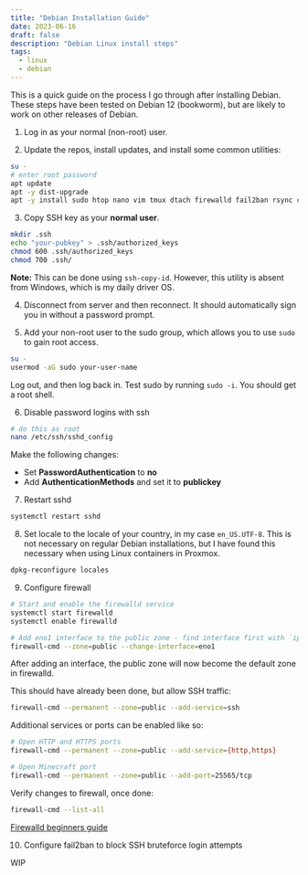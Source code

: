 ```yaml
---
title: "Debian Installation Guide"
date: 2023-06-16
draft: false
description: "Debian Linux install steps"
tags:
  - linux
  - debian
---
```


This is a quick guide on the process I go through after installing Debian. These
steps have been tested on Debian 12 (bookworm), but are likely to work on other
releases of Debian.

1. Log in as your normal (non-root) user.

2. Update the repos, install updates, and install some common utilities:

```bash
su -
# enter root password
apt update
apt -y dist-upgrade
apt -y install sudo htop nano vim tmux dtach firewalld fail2ban rsync curl git
```

3. Copy SSH key as your **normal user**.

```bash
mkdir .ssh
echo "your-pubkey" > .ssh/authorized_keys
chmod 600 .ssh/authorized_keys
chmod 700 .ssh/
```

**Note:** This can be done using `ssh-copy-id`. However, this utility is absent
from Windows, which is my daily driver OS.

4. Disconnect from server and then reconnect. It should automatically sign you
in without a password prompt.

5. Add your non-root user to the sudo group, which allows you to use `sudo` to
gain root access.

```bash
su -
usermod -aG sudo your-user-name
```

Log out, and then log back in. Test sudo by running `sudo -i`. You should get
a root shell.

6. Disable password logins with ssh

```bash
# do this as root
nano /etc/ssh/sshd_config
```

Make the following changes:

- Set **PasswordAuthentication** to **no**
- Add **AuthenticationMethods** and set it to **publickey**

7. Restart sshd

```bash
systemctl restart sshd
```

8. Set locale to the locale of your country, in my case `en_US.UTF-8`. This is
not necessary on regular Debian installations, but I have found this necessary
when using Linux containers in Proxmox.

```bash
dpkg-reconfigure locales
```

9. Configure firewall

```bash
# Start and enable the firewalld service
systemctl start firewalld
systemctl enable firewalld

# Add eno1 interface to the public zone - find interface first with `ip a`
firewall-cmd --zone=public --change-interface=eno1
```

After adding an interface, the public zone will now become the default zone in
firewalld.

This should have already been done, but allow SSH traffic:

```bash
firewall-cmd --permanent --zone=public --add-service=ssh
```

Additional services or ports can be enabled like so:

```bash
# Open HTTP and HTTPS ports
firewall-cmd --permanent --zone=public --add-service={http,https}

# Open Minecraft port
firewall-cmd --permanent --zone=public --add-port=25565/tcp
```

Verify changes to firewall, once done:

```bash
firewall-cmd --list-all
```

[Firewalld beginners guide](https://www.redhat.com/sysadmin/beginners-guide-firewalld)

10. Configure fail2ban to block SSH bruteforce login attempts

WIP
